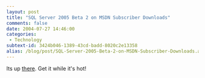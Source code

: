 ```yaml
---
layout: post
title: "SQL Server 2005 Beta 2 on MSDN Subscriber Downloads"
comments: false
date: 2004-07-27 14:46:00
categories:
 - Technology
subtext-id: 3424b046-1389-43cd-badd-8020c2e13358
alias: /blog/post/SQL-Server-2005-Beta-2-on-MSDN-Subscriber-Downloads.aspx
---
```



Its up [there](http://msdn.microsoft.com/subscriptions/downloads/). Get it while it's hot! 

